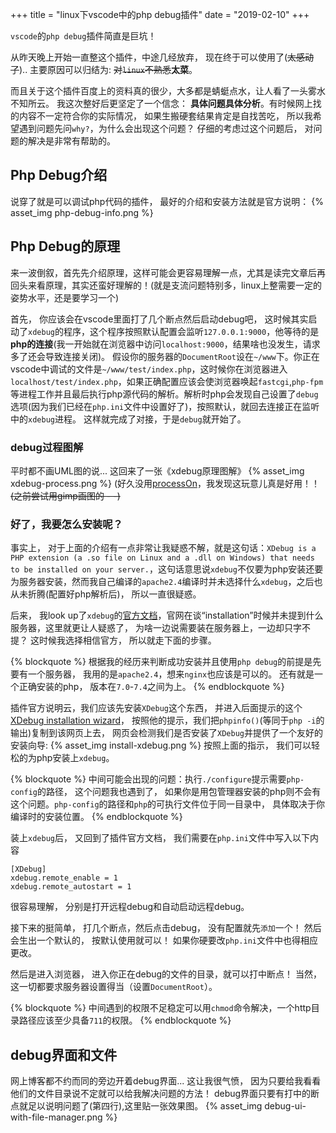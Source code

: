 +++
title = "linux下vscode中的php debug插件"
date = "2019-02-10"
+++

`vscode`的`php debug`插件简直是巨坑！

从昨天晚上开始一直整这个插件，中途几经放弃， 现在终于可以使用了(~~太感动了~~).. 主要原因可以归结为: ~~对`linux`不熟悉~~**太菜**。

而且关于这个插件百度上的资料真的很少，大多都是蜻蜓点水，让人看了一头雾水不知所云。 我这次整好后更坚定了一个信念： **具体问题具体分析**。有时候网上找的内容不一定符合你的实际情况， 如果生搬硬套结果肯定是自找苦吃， 所以我希望遇到问题先问`why?`，为什么会出现这个问题？ 仔细的考虑过这个问题后， 对问题的解决是非常有帮助的。

## Php Debug介绍
说穿了就是可以调试php代码的插件， 最好的介绍和安装方法就是官方说明：
{% asset_img php-debug-info.png %}

## Php Debug的原理
来一波倒叙，首先先介绍原理，这样可能会更容易理解一点，尤其是读完文章后再回头来看原理，其实还蛮好理解的！(就是支流问题特别多，linux上整需要一定的姿势水平，还是要学习一个)

首先， 你应该会在vscode里面打了几个断点然后启动debug吧， 这时候其实启动了`xdebug`的程序，这个程序按照默认配置会监听`127.0.0.1:9000`，他等待的是**php的连接**(我一开始就在浏览器中访问`localhost:9000`，结果啥也没发生，请求多了还会导致连接关闭)。
假设你的服务器的`DocumentRoot`设在`~/www`下。你正在vscode中调试的文件是`~/www/test/index.php`，这时候你在浏览器进入`localhost/test/index.php`，如果正确配置应该会使浏览器唤起`fastcgi`,`php-fpm`等进程工作并且最后执行php源代码的解析。解析时php会发现自己设置了`debug`选项(因为我们已经在`php.ini`文件中设置好了)，按照默认，就回去连接正在监听中的`xdebug`进程。 这样就完成了对接，于是`debug`就开始了。

### debug过程图解
平时都不画UML图的说... 这回来了一张《xdebug原理图解》
{%  asset_img  xdebug-process.png %}
(好久没用[processOn](https://www.processon.com)，我发现这玩意儿真是好用！！~~(之前尝试用gimp画图的 - -)~~


### 好了，我要怎么安装呢？
事实上， 对于上面的介绍有一点非常让我疑惑不解，就是这句话：`XDebug is a PHP extension (a .so file on Linux and a .dll on Windows) that needs to be installed on your server.`，这句话意思说`xdebug`不仅要为php安装还要为服务器安装，然而我自己编译的`apache2.4`编译时并未选择什么`xdebug`，之后也从未折腾(配置好php解析后)， 所以一直很疑惑。

后来， 我look up了`xdebug`的[官方文档](https://xdebug.org/docs/all)，官网在谈“installation”时候并未提到什么服务器，这里就更让人疑惑了， 为啥一边说需要装在服务器上，一边却只字不提？ 这时候我选择相信官方， 所以就走下面的步骤。

{% blockquote %}
根据我的经历来判断成功安装并且使用`php debug`的前提是先要有一个服务器， 我用的是`apache2.4`，想来`nginx`也应该是可以的。 还有就是一个正确安装的php， 版本在`7.0`-`7.4`之间为上。
{% endblockquote %}

插件官方说明云，我们应该先安装`XDebug`这个东西， 并进入后面提示的这个[XDebug installation wizard](https://xdebug.org/wizard.php)， 按照他的提示，我们把`phpinfo()`(等同于`php -i`的输出)复制到该网页上去， 网页会检测我们是否安装了`XDebug`并提供了一个友好的安装向导:
{% asset_img install-xdebug.png %}
按照上面的指示， 我们可以轻松的为php安装上`xdebug`。

{% blockquote %}
中间可能会出现的问题：执行`./configure`提示需要`php-config`的路径， 这个问题我也遇到了， 如果你是用包管理器安装的php则不会有这个问题。`php-config`的路径和`php`的可执行文件位于同一目录中， 具体取决于你编译时的安装位置。
{% endblockquote %}

装上`xdebug`后， 又回到了插件官方文档， 我们需要在`php.ini`文件中写入以下内容
```
[XDebug]
xdebug.remote_enable = 1
xdebug.remote_autostart = 1
```
很容易理解， 分别是打开远程debug和自动启动远程debug。

接下来的挺简单， 打几个断点，然后点击debug， 没有配置就先`添加`一个！ 然后会生出一个默认的， 按默认使用就可以！ 如果你硬要改`php.ini`文件中也得相应更改。

然后是进入浏览器， 进入你正在debug的文件的目录，就可以打中断点！ 当然，这一切都要求服务器设置得当（设置`DocumentRoot`）。

{% blockquote %}
中间遇到的权限不足稳定可以用`chmod`命令解决，一个http目录路径应该至少具备`711`的权限。
{% endblockquote %}

## debug界面和文件
网上博客都不约而同的旁边开着debug界面... 这让我很气愤， 因为只要给我看看他们的文件目录说不定就可以给我解决问题的方法！ debug界面只要有打中的断点就足以说明问题了(第四行),这里贴一张效果图。
{% asset_img  debug-ui-with-file-manager.png %}












